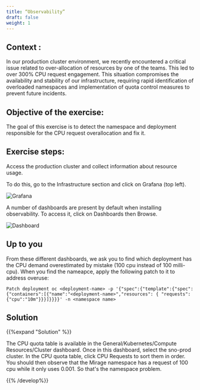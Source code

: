 ```yaml
---
title: “Observability”
draft: false
weight: 1
---
```



## Context :

In our production cluster environment, we recently encountered a critical issue related to over-allocation of resources by one of the teams. This led to over 300% CPU request engagement. This situation compromises the availability and stability of our infrastructure, requiring rapid identification of overloaded namespaces and implementation of quota control measures to prevent future incidents.

## Objective of the exercise:

The goal of this exercise is to detect the namespace and deployment responsible for the CPU request overallocation and fix it.

## Exercise steps:

Access the production cluster and collect information about resource usage.

To do this, go to the Infrastructure section and click on Grafana (top left).

![Grafana](/OPP-2023-lab-instruction.github.io/images/grafana-access.png)

A number of dashboards are present by default when installing observability. To access it, click on Dashboards then Browse.

![Dashboard](/OPP-2023-lab-instruction.github.io/images/browse-dashboard.png)

## Up to you

From these different dashboards, we ask you to find which deployment has the CPU demand overestimated by mistake (100 cpu instead of 100 milli-cpu). When you find the nameapce, apply the following patch to it to address overuse:

```shell
Patch deployment oc <deployment-name> -p '{"spec":{"template":{"spec":{"containers":[{"name":"<deployment-name>","resources": { "requests":{"cpu":"10m"}}}]}}}}' -n <namespace name>
```

## Solution

{{%expand "Solution" %}}

The CPU quota table is available in the General/Kubernetes/Compute Resources/Cluster dashboard. Once in this dashboard, select the sno-prod cluster. In the CPU quota table, click CPU Requests to sort them in order. You should then observe that the Mirage namespace has a request of 100 cpu while it only uses 0.001. So that's the namespace problem.

{{% /develop%}}